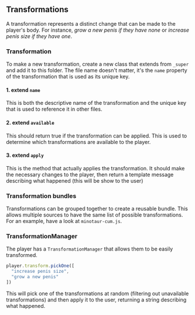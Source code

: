 ## Transformations

A transformation represents a distinct change that can be made to the player's body. For instance, _grow a new penis if they have none_ or _increase penis size if they have one_.

### Transformation

To make a new transformation, create a new class that extends from `_super` and add it to this folder.
The file name doesn't matter, it's the `name` property of the transformation that is used as its unique key.

#### 1. extend `name`
This is both the descriptive name of the transformation and the unique key that is used to reference it in other files.

#### 2. extend `available`
This should return true if the transformation can be applied. This is used to determine which transformations are available to the player.

#### 3. extend `apply`
This is the method that actually applies the transformation. It should make the necessary changes to the player, then return a template message describing what happened (this will be show to the user)


### Transformation bundles

Transformations can be grouped together to create a reusable bundle. This allows multiple sources to have the same list of possible transformations. For an example, have a look at `minotaur-cum.js`.

### TransformationManager

The player has a `TransformationManager` that allows them to be easily transformed.

```js
player.transform.pickOne([
  "increase penis size",
  "grow a new penis"
])
```

This will pick one of the transformations at random (filtering out unavailable transformations) and then apply it to the user, returning a string describing what happened.